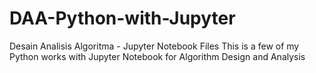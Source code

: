 # DAA-Python-with-Jupyter
Desain Analisis Algoritma - Jupyter Notebook Files
This is a few of my Python works with Jupyter Notebook for Algorithm Design and Analysis
